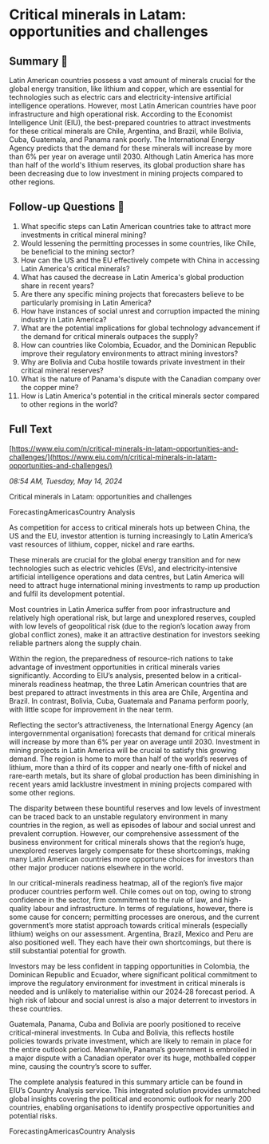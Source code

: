 # Critical minerals in Latam: opportunities and challenges

## Summary 🤖

Latin American countries possess a vast amount of minerals crucial for the global energy transition, like lithium and copper, which are essential for technologies such as electric cars and electricity-intensive artificial intelligence operations. However, most Latin American countries have poor infrastructure and high operational risk. According to the Economist Intelligence Unit (EIU), the best-prepared countries to attract investments for these critical minerals are Chile, Argentina, and Brazil, while Bolivia, Cuba, Guatemala, and Panama rank poorly. The International Energy Agency predicts that the demand for these minerals will increase by more than 6% per year on average until 2030. Although Latin America has more than half of the world's lithium reserves, its global production share has been decreasing due to low investment in mining projects compared to other regions.


## Follow-up Questions 🤖

1. What specific steps can Latin American countries take to attract more investments in critical mineral mining?
2. Would lessening the permitting processes in some countries, like Chile, be beneficial to the mining sector?
3. How can the US and the EU effectively compete with China in accessing Latin America's critical minerals?
4. What has caused the decrease in Latin America's global production share in recent years?
5. Are there any specific mining projects that forecasters believe to be particularly promising in Latin America?
6. How have instances of social unrest and corruption impacted the mining industry in Latin America?
7. What are the potential implications for global technology advancement if the demand for critical minerals outpaces the supply?
8. How can countries like Colombia, Ecuador, and the Dominican Republic improve their regulatory environments to attract mining investors?
9. Why are Bolivia and Cuba hostile towards private investment in their critical mineral reserves? 
10. What is the nature of Panama's dispute with the Canadian company over the copper mine? 
11. How is Latin America's potential in the critical minerals sector compared to other regions in the world?

## Full Text

[https://www.eiu.com/n/critical-minerals-in-latam-opportunities-and-challenges/](https://www.eiu.com/n/critical-minerals-in-latam-opportunities-and-challenges/)

*08:54 AM, Tuesday, May 14, 2024*

Critical minerals in Latam: opportunities and challenges

ForecastingAmericasCountry Analysis

As competition for access to critical minerals hots up between China, the US and the EU, investor attention is turning increasingly to Latin America’s vast resources of lithium, copper, nickel and rare earths.

These minerals are crucial for the global energy transition and for new technologies such as electric vehicles (EVs), and electricity-intensive artificial intelligence operations and data centres, but Latin America will need to attract huge international mining investments to ramp up production and fulfil its development potential.

Most countries in Latin America suffer from poor infrastructure and relatively high operational risk, but large and unexplored reserves, coupled with low levels of geopolitical risk (due to the region’s location away from global conflict zones), make it an attractive destination for investors seeking reliable partners along the supply chain.

Within the region, the preparedness of resource-rich nations to take advantage of investment opportunities in critical minerals varies significantly. According to EIU’s analysis, presented below in a critical-minerals readiness heatmap, the three Latin American countries that are best prepared to attract investments in this area are Chile, Argentina and Brazil. In contrast, Bolivia, Cuba, Guatemala and Panama perform poorly, with little scope for improvement in the near term.

Reflecting the sector’s attractiveness, the International Energy Agency (an intergovernmental organisation) forecasts that demand for critical minerals will increase by more than 6% per year on average until 2030. Investment in mining projects in Latin America will be crucial to satisfy this growing demand. The region is home to more than half of the world’s reserves of lithium, more than a third of its copper and nearly one-fifth of nickel and rare-earth metals, but its share of global production has been diminishing in recent years amid lacklustre investment in mining projects compared with some other regions.

The disparity between these bountiful reserves and low levels of investment can be traced back to an unstable regulatory environment in many countries in the region, as well as episodes of labour and social unrest and prevalent corruption. However, our comprehensive assessment of the business environment for critical minerals shows that the region’s huge, unexplored reserves largely compensate for these shortcomings, making many Latin American countries more opportune choices for investors than other major producer nations elsewhere in the world.

In our critical-minerals readiness heatmap, all of the region’s five major producer countries perform well. Chile comes out on top, owing to strong confidence in the sector, firm commitment to the rule of law, and high-quality labour and infrastructure. In terms of regulations, however, there is some cause for concern; permitting processes are onerous, and the current government’s more statist approach towards critical minerals (especially lithium) weighs on our assessment. Argentina, Brazil, Mexico and Peru are also positioned well. They each have their own shortcomings, but there is still substantial potential for growth.

Investors may be less confident in tapping opportunities in Colombia, the Dominican Republic and Ecuador, where significant political commitment to improve the regulatory environment for investment in critical minerals is needed and is unlikely to materialise within our 2024‑28 forecast period. A high risk of labour and social unrest is also a major deterrent to investors in these countries.

Guatemala, Panama, Cuba and Bolivia are poorly positioned to receive critical-mineral investments. In Cuba and Bolivia, this reflects hostile policies towards private investment, which are likely to remain in place for the entire outlook period. Meanwhile, Panama’s government is embroiled in a major dispute with a Canadian operator over its huge, mothballed copper mine, causing the country’s score to suffer.

The complete analysis featured in this summary article can be found in EIU’s Country Analysis service. This integrated solution provides unmatched global insights covering the political and economic outlook for nearly 200 countries, enabling organisations to identify prospective opportunities and potential risks.

ForecastingAmericasCountry Analysis


